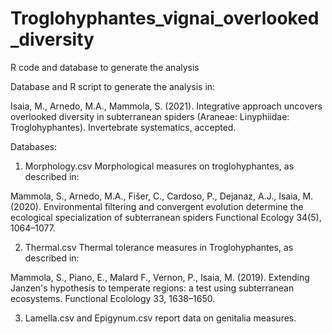 # Troglohyphantes_vignai_overlooked_diversity
R code and database to generate the analysis

Database and R script to generate the analysis in:

Isaia, M., Arnedo, M.A., Mammola, S. (2021). Integrative approach uncovers overlooked diversity in subterranean spiders (Araneae: Linyphiidae: Troglohyphantes). Invertebrate systematics, accepted.

Databases:
1) Morphology.csv Morphological measures on troglohyphantes, as described in:

Mammola, S., Arnedo, M.A., Fišer, C., Cardoso, P., Dejanaz, A.J., Isaia, M. (2020). Environmental filtering and convergent evolution determine the ecological specialization of subterranean spiders Functional Ecology 34(5), 1064–1077.

2) Thermal.csv Thermal tolerance measures in Troglohyphantes, as described in:

Mammola, S., Piano, E., Malard F., Vernon, P., Isaia, M. (2019). Extending Janzen's hypothesis to temperate regions: a test using subterranean ecosystems. Functional Ecolology 33, 1638–1650.

3) Lamella.csv and Epigynum.csv report data on genitalia measures.
